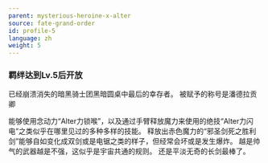 ```yaml
---
parent: mysterious-heroine-x-alter
source: fate-grand-order
id: profile-5
language: zh
weight: 5
---
```


### 羁绊达到Lv.5后开放

已经崩溃消失的暗黑骑士团黑暗圆桌中最后的幸存者。
被赋予的称号是潘德拉贡卿

能够使用念动力“Alter力锁喉”，以及通过手臂释放魔力来使用的绝技“Alter力闪电”之类似乎在哪里见过的多种多样的技能。
释放出赤色魔力的“邪圣剑死之胜利剑”能够自如变化成双剑或是电锯之类的样子，但经常会坏或是发生爆炸。
越是帅气的武器越是不强，这似乎是宇宙共通的规则。
还是平淡无奇的长剑最棒了。

